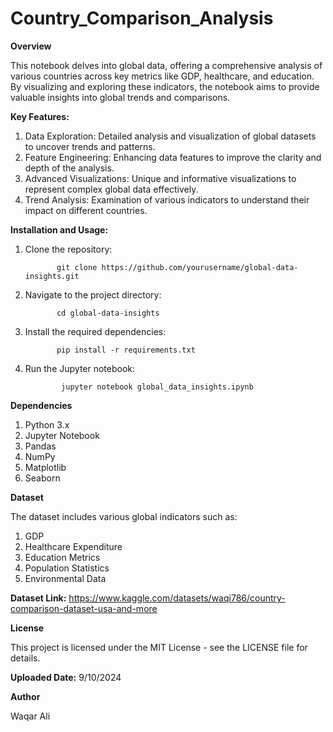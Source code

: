 # Country_Comparison_Analysis

**Overview**

This notebook delves into global data, offering a comprehensive analysis of various countries across key metrics like GDP, healthcare, and education. By visualizing and exploring these indicators, the notebook aims to provide valuable insights into global trends and comparisons.


**Key Features:**

1. Data Exploration: Detailed analysis and visualization of global datasets to uncover trends and patterns.
2. Feature Engineering: Enhancing data features to improve the clarity and depth of the analysis.
3. Advanced Visualizations: Unique and informative visualizations to represent complex global data effectively.
4. Trend Analysis: Examination of various indicators to understand their impact on different countries.


**Installation and Usage:**

1. Clone the repository:


              git clone https://github.com/yourusername/global-data-insights.git


2. Navigate to the project directory:


              cd global-data-insights


3. Install the required dependencies:


              pip install -r requirements.txt


4. Run the Jupyter notebook:


               jupyter notebook global_data_insights.ipynb



**Dependencies**

1. Python 3.x
2. Jupyter Notebook
3. Pandas
4. NumPy
5. Matplotlib
6. Seaborn


**Dataset**

The dataset includes various global indicators such as:

1. GDP
2. Healthcare Expenditure
3. Education Metrics
4. Population Statistics
5. Environmental Data


**Dataset Link:** https://www.kaggle.com/datasets/waqi786/country-comparison-dataset-usa-and-more


**License**

This project is licensed under the MIT License - see the LICENSE file for details.


**Uploaded Date:** 9/10/2024


**Author**

Waqar Ali
